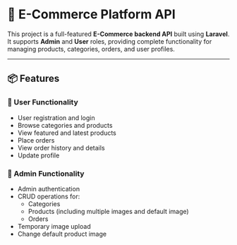 # 🛒 E-Commerce Platform API

This project is a full-featured **E-Commerce backend API** built using **Laravel**. It supports **Admin** and **User** roles, providing complete functionality for managing products, categories, orders, and user profiles.

---

## 📦 Features

### 👤 User Functionality
- User registration and login
- Browse categories and products
- View featured and latest products
- Place orders
- View order history and details
- Update profile

### 🔐 Admin Functionality
- Admin authentication
- CRUD operations for:
  - Categories
  - Products (including multiple images and default image)
  - Orders
- Temporary image upload
- Change default product image
